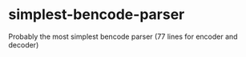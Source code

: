 # simplest-bencode-parser
Probably the most simplest bencode parser (77 lines for encoder and decoder)
